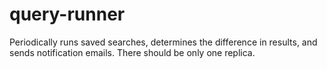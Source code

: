 # query-runner

Periodically runs saved searches, determines the difference in results, and sends notification emails. There should be only one replica.
